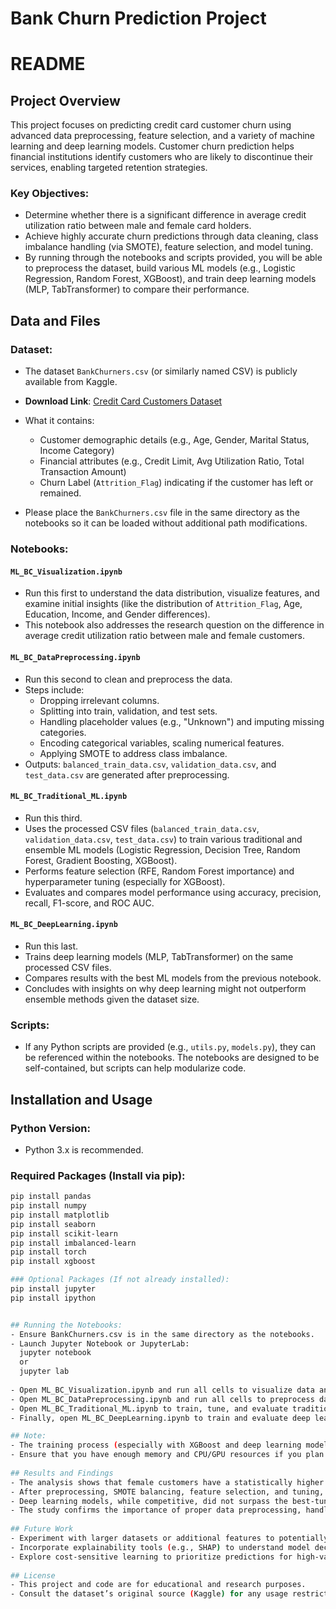 # Bank Churn Prediction Project

# README

## Project Overview
This project focuses on predicting credit card customer churn using advanced data preprocessing, feature selection, and a variety of machine learning and deep learning models. Customer churn prediction helps financial institutions identify customers who are likely to discontinue their services, enabling targeted retention strategies.

### Key Objectives:
- Determine whether there is a significant difference in average credit utilization ratio between male and female card holders.
- Achieve highly accurate churn predictions through data cleaning, class imbalance handling (via SMOTE), feature selection, and model tuning.
- By running through the notebooks and scripts provided, you will be able to preprocess the dataset, build various ML models (e.g., Logistic Regression, Random Forest, XGBoost), and train deep learning models (MLP, TabTransformer) to compare their performance.

## Data and Files

### Dataset:
- The dataset `BankChurners.csv` (or similarly named CSV) is publicly available from Kaggle.
- **Download Link**: [Credit Card Customers Dataset](https://www.kaggle.com/datasets/sakshigoyal7/credit-card-customers/data)

- What it contains:
  - Customer demographic details (e.g., Age, Gender, Marital Status, Income Category)
  - Financial attributes (e.g., Credit Limit, Avg Utilization Ratio, Total Transaction Amount)
  - Churn Label (`Attrition_Flag`) indicating if the customer has left or remained.
- Please place the `BankChurners.csv` file in the same directory as the notebooks so it can be loaded without additional path modifications.

### Notebooks:

#### `ML_BC_Visualization.ipynb`
- Run this first to understand the data distribution, visualize features, and examine initial insights (like the distribution of `Attrition_Flag`, Age, Education, Income, and Gender differences).
- This notebook also addresses the research question on the difference in average credit utilization ratio between male and female customers.

#### `ML_BC_DataPreprocessing.ipynb`
- Run this second to clean and preprocess the data.
- Steps include:
  - Dropping irrelevant columns.
  - Splitting into train, validation, and test sets.
  - Handling placeholder values (e.g., "Unknown") and imputing missing categories.
  - Encoding categorical variables, scaling numerical features.
  - Applying SMOTE to address class imbalance.
- Outputs: `balanced_train_data.csv`, `validation_data.csv`, and `test_data.csv` are generated after preprocessing.

#### `ML_BC_Traditional_ML.ipynb`
- Run this third.
- Uses the processed CSV files (`balanced_train_data.csv`, `validation_data.csv`, `test_data.csv`) to train various traditional and ensemble ML models (Logistic Regression, Decision Tree, Random Forest, Gradient Boosting, XGBoost).
- Performs feature selection (RFE, Random Forest importance) and hyperparameter tuning (especially for XGBoost).
- Evaluates and compares model performance using accuracy, precision, recall, F1-score, and ROC AUC.

#### `ML_BC_DeepLearning.ipynb`
- Run this last.
- Trains deep learning models (MLP, TabTransformer) on the same processed CSV files.
- Compares results with the best ML models from the previous notebook.
- Concludes with insights on why deep learning might not outperform ensemble methods given the dataset size.

### Scripts:
- If any Python scripts are provided (e.g., `utils.py`, `models.py`), they can be referenced within the notebooks. The notebooks are designed to be self-contained, but scripts can help modularize code.


## Installation and Usage

### Python Version:
- Python 3.x is recommended.

### Required Packages (Install via pip):
```bash
pip install pandas
pip install numpy
pip install matplotlib
pip install seaborn
pip install scikit-learn
pip install imbalanced-learn
pip install torch
pip install xgboost

### Optional Packages (If not already installed):
pip install jupyter
pip install ipython


## Running the Notebooks:
- Ensure BankChurners.csv is in the same directory as the notebooks.
- Launch Jupyter Notebook or JupyterLab:
  jupyter notebook
  or
  jupyter lab
  
- Open ML_BC_Visualization.ipynb and run all cells to visualize data and perform initial EDA.
- Open ML_BC_DataPreprocessing.ipynb and run all cells to preprocess data and generate the balanced_train_data.csv, validation_data.csv, and test_data.csv.
- Open ML_BC_Traditional_ML.ipynb to train, tune, and evaluate traditional and ensemble ML models.
- Finally, open ML_BC_DeepLearning.ipynb to train and evaluate deep learning models.

## Note:
- The training process (especially with XGBoost and deep learning models) may take some time depending on your system’s hardware.
- Ensure that you have enough memory and CPU/GPU resources if you plan on extensive hyperparameter tuning or running deep learning models efficiently.
 
## Results and Findings
- The analysis shows that female customers have a statistically higher average credit utilization ratio compared to male customers.
- After preprocessing, SMOTE balancing, feature selection, and tuning, XGBoost achieved the best churn prediction performance (~96.6% accuracy and high AUC).
- Deep learning models, while competitive, did not surpass the best-tuned ensemble methods—likely due to the dataset’s relatively modest size.
- The study confirms the importance of proper data preprocessing, handling class imbalance, and hyperparameter tuning in achieving state-of-the-art performance in churn prediction.
  
## Future Work
- Experiment with larger datasets or additional features to potentially improve deep learning results.
- Incorporate explainability tools (e.g., SHAP) to understand model decision-making.
- Explore cost-sensitive learning to prioritize predictions for high-value customers.
  
## License
- This project and code are for educational and research purposes.
- Consult the dataset’s original source (Kaggle) for any usage restrictions or conditions.

